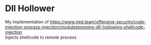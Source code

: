 # Dll Hollower
My implementation of https://www.ired.team/offensive-security/code-injection-process-injection/modulestomping-dll-hollowing-shellcode-injection  
Injects shellcode to remote process
